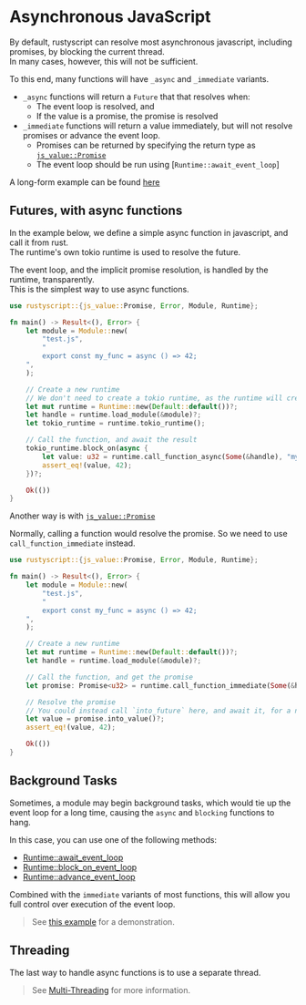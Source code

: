 # Asynchronous JavaScript
By default, rustyscript can resolve most asynchronous javascript, including promises, by blocking the current thread.  
In many cases, however, this will not be sufficient.

To this end, many functions will have `_async` and `_immediate` variants.
- `_async` functions will return a `Future` that that resolves when:
    - The event loop is resolved, and
    - If the value is a promise, the promise is resolved
- `_immediate` functions will return a value immediately, but will not resolve promises or advance the event loop.
    - Promises can be returned by specifying the return type as [`js_value::Promise`](https://docs.rs/rustyscript/latest/rustyscript/js_value/struct.Promise.html)
    - The event loop should be run using [`Runtime::await_event_loop`]

A long-form example can be found [here](https://github.com/rscarson/rustyscript/blob/master/examples/async_javascript.rs)

## Futures, with async functions
In the example below, we define a simple async function in javascript, and call it from rust.  
The runtime's own tokio runtime is used to resolve the future.

The event loop, and the implicit promise resolution, is handled by the runtime, transparently.  
This is the simplest way to use async functions.

```rust
use rustyscript::{js_value::Promise, Error, Module, Runtime};

fn main() -> Result<(), Error> {
    let module = Module::new(
        "test.js",
        "
        export const my_func = async () => 42;
    ",
    );

    // Create a new runtime
    // We don't need to create a tokio runtime, as the runtime will create one for us
    let mut runtime = Runtime::new(Default::default())?;
    let handle = runtime.load_module(&module)?;
    let tokio_runtime = runtime.tokio_runtime();

    // Call the function, and await the result
    tokio_runtime.block_on(async {
        let value: u32 = runtime.call_function_async(Some(&handle), "my_func", &()).await?;
        assert_eq!(value, 42);
    })?;

    Ok(())
}
```

Another way is with [`js_value::Promise`](https://docs.rs/rustyscript/latest/rustyscript/js_value/struct.Promise.html)

Normally, calling a function would resolve the promise. So we need to use `call_function_immediate` instead.

```rust
use rustyscript::{js_value::Promise, Error, Module, Runtime};

fn main() -> Result<(), Error> {
    let module = Module::new(
        "test.js",
        "
        export const my_func = async () => 42;
    ",
    );

    // Create a new runtime
    let mut runtime = Runtime::new(Default::default())?;
    let handle = runtime.load_module(&module)?;

    // Call the function, and get the promise
    let promise: Promise<u32> = runtime.call_function_immediate(Some(&handle), "my_func", &())?;

    // Resolve the promise
    // You could instead call `into_future` here, and await it, for a non-blocking version
    let value = promise.into_value()?;
    assert_eq!(value, 42);

    Ok(())
}
```

## Background Tasks

Sometimes, a module may begin background tasks, which would tie up the event loop for a long time, causing the `async` and `blocking` functions to hang.

In this case, you can use one of the following methods:
- [Runtime::await_event_loop](https://docs.rs/rustyscript/latest/rustyscript/struct.Runtime.html#method.await_event_loop)
- [Runtime::block_on_event_loop](https://docs.rs/rustyscript/latest/rustyscript/struct.Runtime.html#method.block_on_event_loop)
- [Runtime::advance_event_loop](https://docs.rs/rustyscript/latest/rustyscript/struct.Runtime.html#method.advance_event_loop)

Combined with the `immediate` variants of most functions, this will allow you full control over execution of the event loop.
> See [this example](https://github.com/rscarson/rustyscript/blob/master/examples/background_tasks.rs) for a demonstration.

## Threading
The last way to handle async functions is to use a separate thread.
> See [Multi-Threading](../advanced/multithreading.md) for more information.